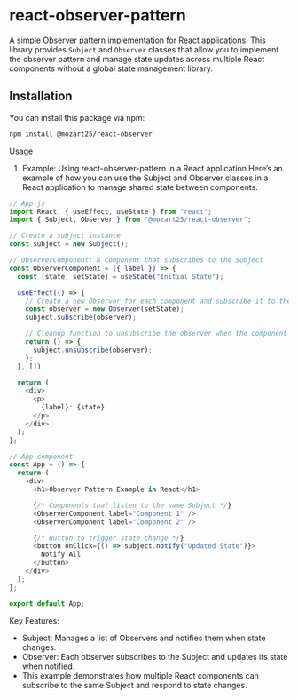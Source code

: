 # react-observer-pattern

A simple Observer pattern implementation for React applications. This library provides `Subject` and `Observer` classes that allow you to implement the observer pattern and manage state updates across multiple React components without a global state management library.

## Installation

You can install this package via npm:

```bash
npm install @mozart25/react-observer
```

Usage

1. Example: Using react-observer-pattern in a React application
   Here’s an example of how you can use the Subject and Observer classes in a React application to manage shared state between components.

```javascript
// App.js
import React, { useEffect, useState } from "react";
import { Subject, Observer } from "@mozart25/react-observer";

// Create a subject instance
const subject = new Subject();

// ObserverComponent: A component that subscribes to the Subject
const ObserverComponent = ({ label }) => {
  const [state, setState] = useState("Initial State");

  useEffect(() => {
    // Create a new Observer for each component and subscribe it to the Subject
    const observer = new Observer(setState);
    subject.subscribe(observer);

    // Cleanup function to unsubscribe the observer when the component unmounts
    return () => {
      subject.unsubscribe(observer);
    };
  }, []);

  return (
    <div>
      <p>
        {label}: {state}
      </p>
    </div>
  );
};

// App component
const App = () => {
  return (
    <div>
      <h1>Observer Pattern Example in React</h1>

      {/* Components that listen to the same Subject */}
      <ObserverComponent label="Component 1" />
      <ObserverComponent label="Component 2" />

      {/* Button to trigger state change */}
      <button onClick={() => subject.notify("Updated State")}>
        Notify All
      </button>
    </div>
  );
};

export default App;
```

Key Features:

- Subject: Manages a list of Observers and notifies them when state changes.
- Observer: Each observer subscribes to the Subject and updates its state when notified.
- This example demonstrates how multiple React components can subscribe to the same Subject and respond to state changes.
